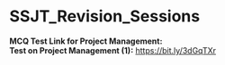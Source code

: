 # SSJT_Revision_Sessions

**MCQ Test Link for Project Management:**<br>
**Test on Project Management (1):** https://bit.ly/3dGqTXr <br>
